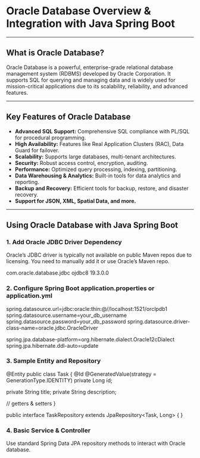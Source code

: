 # Oracle Database Overview & Integration with Java Spring Boot

---

## What is Oracle Database?

Oracle Database is a powerful, enterprise-grade relational database management system (RDBMS) developed by Oracle Corporation. It supports SQL for querying and managing data and is widely used for mission-critical applications due to its scalability, reliability, and advanced features.

---

## Key Features of Oracle Database

- **Advanced SQL Support:** Comprehensive SQL compliance with PL/SQL for procedural programming.
- **High Availability:** Features like Real Application Clusters (RAC), Data Guard for failover.
- **Scalability:** Supports large databases, multi-tenant architectures.
- **Security:** Robust access control, encryption, auditing.
- **Performance:** Optimized query processing, indexing, partitioning.
- **Data Warehousing & Analytics:** Built-in tools for data analytics and reporting.
- **Backup and Recovery:** Efficient tools for backup, restore, and disaster recovery.
- **Support for JSON, XML, Spatial Data, and more.**

---

## Using Oracle Database with Java Spring Boot

### 1. Add Oracle JDBC Driver Dependency

Oracle’s JDBC driver is typically not available on public Maven repos due to licensing. You need to manually add it or use Oracle’s Maven repo.
<!-- Example if added to local repo -->
<dependency>
  <groupId>com.oracle.database.jdbc</groupId>
  <artifactId>ojdbc8</artifactId>
  <version>19.3.0.0</version>
</dependency>

### 2. Configure Spring Boot application.properties or application.yml
spring.datasource.url=jdbc:oracle:thin:@//localhost:1521/orclpdb1
spring.datasource.username=your_db_username
spring.datasource.password=your_db_password
spring.datasource.driver-class-name=oracle.jdbc.OracleDriver

spring.jpa.database-platform=org.hibernate.dialect.Oracle12cDialect
spring.jpa.hibernate.ddl-auto=update

### 3. Sample Entity and Repository
@Entity
public class Task {
  @Id
  @GeneratedValue(strategy = GenerationType.IDENTITY)
  private Long id;

  private String title;
  private String description;

  // getters & setters
}

public interface TaskRepository extends JpaRepository<Task, Long> {
}

### 4. Basic Service & Controller

Use standard Spring Data JPA repository methods to interact with Oracle database.

